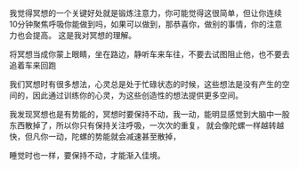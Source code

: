 我觉得冥想的一个关键好处就是锻炼注意力，你可能觉得这很简单，但让你连续10分钟聚焦呼吸你能做到吗，如果可以做到，那恭喜你，做别的事情，你的注意力也会提高。
这是我对冥想的理解。

将冥想当成你蒙上眼睛，坐在路边，静听车来车往，不要去试图阻止他，也不要去追着车来回跑

我们冥想时有很多想法，心灵总是处于忙碌状态的时候，这些想法是没有产生的空间的，因此通过训练你的心灵，为这些创造性的想法提供更多空间。






我发现冥想也是有势能的，冥想时要保持不动，我一动，能明显感觉到大脑中一股东西散掉了，所以你只有保持关注呼吸，一次次的重复，
就会像陀螺一样越转越快，但凡你一动，陀螺的势能就会减速甚至散掉，

睡觉时也一样，要保持不动，才能渐入佳境。